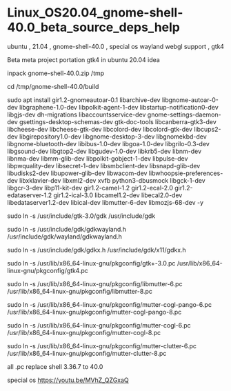 # Linux_OS20.04_gnome-shell-40.0_beta_source_deps_help
ubuntu , 21.04 , gnome-shell-40.0 , special os wayland webgl support , gtk4

Beta meta project portation gtk4 in ubuntu 20.04 idea

inpack gnome-shell-40.0.zip /tmp

cd /tmp/gnome-shell-40.0/build

sudo apt install gir1.2-gnomeautoar-0.1 libarchive-dev libgnome-autoar-0-dev libgraphene-1.0-dev libpolkit-agent-1-dev libstartup-notification0-dev libgjs-dev dh-migrations libaccountsservice-dev gnome-settings-daemon-dev gsettings-desktop-schemas-dev gtk-doc-tools libcanberra-gtk3-dev libcheese-dev libcheese-gtk-dev libcolord-dev libcolord-gtk-dev libcups2-dev libgirepository1.0-dev libgnome-desktop-3-dev libgnomekbd-dev libgnome-bluetooth-dev libibus-1.0-dev libgoa-1.0-dev libgrilo-0.3-dev libgsound-dev libgtop2-dev libgudev-1.0-dev libkrb5-dev libnm-dev libnma-dev libmm-glib-dev libpolkit-gobject-1-dev libpulse-dev libpwquality-dev libsecret-1-dev libsmbclient-dev libsnapd-glib-dev libudisks2-dev libupower-glib-dev libwacom-dev libwhoopsie-preferences-dev libxklavier-dev libxml2-dev xvfb python3-dbusmock libgck-1-dev libgcr-3-dev libp11-kit-dev  gir1.2-camel-1.2 gir1.2-ecal-2.0 gir1.2-edataserver-1.2 gir1.2-ical-3.0 libcamel1.2-dev libecal2.0-dev libedataserver1.2-dev libical-dev libmutter-6-dev libmozjs-68-dev -y

sudo ln -s /usr/include/gtk-3.0/gdk /usr/include/gdk

sudo ln -s /usr/include/gdk/gdkwayland.h /usr/include/gdk/wayland/gdkwayland.h

sudo ln -s /usr/include/gdk/gdkx.h  /usr/include/gdk/x11/gdkx.h

sudo ln -s /usr/lib/x86_64-linux-gnu/pkgconfig/gtk+-3.0.pc /usr/lib/x86_64-linux-gnu/pkgconfig/gtk4.pc

sudo ln -s /usr/lib/x86_64-linux-gnu/pkgconfig/libmutter-6.pc /usr/lib/x86_64-linux-gnu/pkgconfig/libmutter-8.pc

sudo ln -s /usr/lib/x86_64-linux-gnu/pkgconfig/mutter-cogl-pango-6.pc /usr/lib/x86_64-linux-gnu/pkgconfig/mutter-cogl-pango-8.pc

sudo ln -s /usr/lib/x86_64-linux-gnu/pkgconfig/mutter-cogl-6.pc /usr/lib/x86_64-linux-gnu/pkgconfig/mutter-cogl-8.pc

sudo ln -s /usr/lib/x86_64-linux-gnu/pkgconfig/mutter-clutter-6.pc /usr/lib/x86_64-linux-gnu/pkgconfig/mutter-clutter-8.pc

all .pc replace shell 3.36.7 to 40.0

special os https://youtu.be/MVhZ_QZGxaQ
